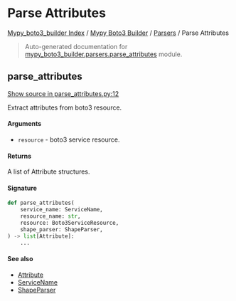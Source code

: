 # Parse Attributes

[Mypy_boto3_builder Index](../../README.md#mypy_boto3_builder-index) /
[Mypy Boto3 Builder](../index.md#mypy-boto3-builder) /
[Parsers](./index.md#parsers) /
Parse Attributes

> Auto-generated documentation for [mypy_boto3_builder.parsers.parse_attributes](https://github.com/youtype/mypy_boto3_builder/blob/main/mypy_boto3_builder/parsers/parse_attributes.py) module.

## parse_attributes

[Show source in parse_attributes.py:12](https://github.com/youtype/mypy_boto3_builder/blob/main/mypy_boto3_builder/parsers/parse_attributes.py#L12)

Extract attributes from boto3 resource.

#### Arguments

- `resource` - boto3 service resource.

#### Returns

A list of Attribute structures.

#### Signature

```python
def parse_attributes(
    service_name: ServiceName,
    resource_name: str,
    resource: Boto3ServiceResource,
    shape_parser: ShapeParser,
) -> list[Attribute]:
    ...
```

#### See also

- [Attribute](../structures/attribute.md#attribute)
- [ServiceName](../service_name.md#servicename)
- [ShapeParser](./shape_parser.md#shapeparser)
